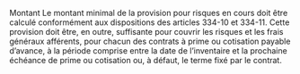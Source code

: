 Montant
Le montant minimal de la provision pour risques en cours doit être calculé conformément aux dispositions des articles 334-10 et 334-11. Cette provision doit être, en outre, suffisante pour couvrir les risques et les frais généraux afférents, pour chacun des contrats à prime ou cotisation payable d’avance, à la période comprise entre la date de l’inventaire et la prochaine échéance de prime ou cotisation ou, à défaut, le terme fixé par le contrat.